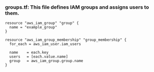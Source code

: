 ### groups.tf: This file defines IAM groups and assigns users to them.

```
resource "aws_iam_group" "group" {
  name = "example_group"
}

resource "aws_iam_group_membership" "group_membership" {
  for_each = aws_iam_user.iam_users

  name    = each.key
  users   = [each.value.name]
  group   = aws_iam_group.group.name
}
```